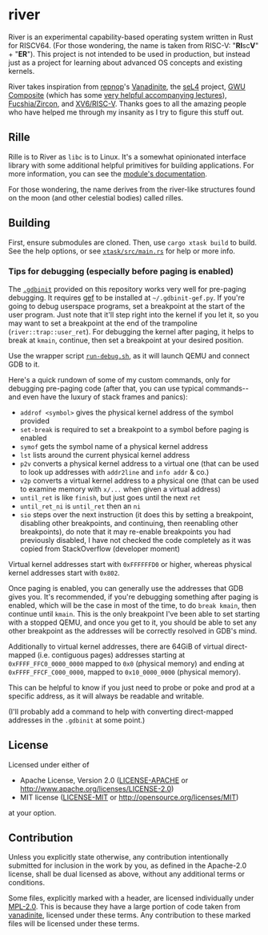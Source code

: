 # river

River is an experimental capability-based operating system written in
Rust for RISCV64. (For those wondering, the name is taken from RISC-V:
"**RI**sc**V**" + "**ER**"). This project is not intended to be used
in production, but instead just as a project for learning about
advanced OS concepts and existing kernels.

River takes inspiration from [repnop][1]'s [Vanadinite][2], the
[seL4][3] project, [GWU Composite][4] (which has some [very helpful
accompanying lectures][5]), [Fucshia/Zircon][6], and
[XV6/RISC-V][7]. Thanks goes to all the amazing people who have helped
me through my insanity as I try to figure this stuff out.

[1]: https://github.com/repnop
[2]: https://github.com/repnop/vanadinite
[3]: https://seL4.systems
[4]: https://github.com/gwsystems/composite
[5]: https://www.youtube.com/watch?v=a8V2d33KvaE&list=PLVW70f0xtTUwPxQXXcQBZJps-7n8BclOc
[6]: https://fuchsia.dev/fuchsia-src/concepts/kernel
[7]: https://github.com/mit-pdos/xv6-riscv

## Rille

Rille is to River as `libc` is to Linux. It's a somewhat opinionated
interface library with some additional helpful primitives for building
applications. For more information, you can see the [module's
documentation](rille/src/lib.rs).

For those wondering, the name derives from the river-like structures
found on the moon (and other celestial bodies) called rilles.

## Building

First, ensure submodules are cloned. Then, use `cargo xtask build` to
build. See the help options, or see
[`xtask/src/main.rs`](xtask/src/main.rs) for help or more info.

### Tips for debugging (especially before paging is enabled)

The [`.gdbinit`](.gdbinit) provided on this repository works very well
for pre-paging debugging.  It requires
[gef](https://github.com/hugsy/gef) to be installed at
`~/.gdbinit-gef.py`. If you're going to debug userspace programs, set
a breakpoint at the start of the user program. Just note that it'll
step right into the kernel if you let it, so you may want to set a
breakpoint at the end of the trampoline (`river::trap::user_ret`). For
debugging the kernel after paging, it helps to break at `kmain`,
continue, then set a breakpoint at your desired position.

Use the wrapper script [`run-debug.sh`](run-debug.sh), as it will
launch QEMU and connect GDB to it.

Here's a quick rundown of some of my custom commands, only for
debugging pre-paging code (after that, you can use typical
commands--and even have the luxury of stack frames and panics):
- `addrof <symbol>` gives the physical kernel address of the symbol
  provided
- `set-break` is required to set a breakpoint to a symbol before
  paging is enabled
- `symof` gets the symbol name of a physical kernel address
- `lst` lists around the current physical kernel address
- `p2v` converts a physical kernel address to a virtual one (that can
  be used to look up addresses with `addr2line` and `info addr` & co.)
- `v2p` converts a virtual kernel address to a physical one (that can
  be used to examine memory with `x/...` when given a virtual address)
- `until_ret` is like `finish`, but just goes until the next `ret`
- `until_ret_ni` is `until_ret` then an `ni`
- `sio` steps over the next instruction (it does this by setting a
  breakpoint, disabling other breakpoints, and continuing, then
  reenabling other breakpoints), do note that it may re-enable
  breakpoints you had previously disabled, I have not checked the code
  completely as it was copied from StackOverflow (developer moment)

Virtual kernel addresses start with `0xFFFFFFD0` or higher, whereas
physical kernel addresses start with `0x802`.

Once paging is enabled, you can generally use the addresses that GDB
gives you. It's recommended, if you're debugging something after
paging is enabled, which will be the case in most of the time, to do
`break kmain`, then continue until `kmain`. This is the only
breakpoint I've been able to set starting with a stopped QEMU, and
once you get to it, you should be able to set any other breakpoint as
the addresses will be correctly resolved in GDB's mind.

Additionally to virtual kernel addresses, there are 64GiB of virtual
direct-mapped (i.e. contiguous pages) addresses starting at
`0xFFFF_FFC0_0000_0000` mapped to `0x0` (physical memory) and ending
at `0xFFFF_FFCF_C000_0000`, mapped to `0x10_0000_0000` (physical
memory).

This can be helpful to know if you just need to probe or poke and prod
at a specific address, as it will always be readable and writable.

(I'll probably add a command to help with converting direct-mapped
addresses in the `.gdbinit` at some point.)

## License

Licensed under either of

 * Apache License, Version 2.0 ([LICENSE-APACHE](LICENSE-APACHE) or
   http://www.apache.org/licenses/LICENSE-2.0)
 * MIT license ([LICENSE-MIT](LICENSE-MIT) or
   http://opensource.org/licenses/MIT)

at your option.

## Contribution

Unless you explicitly state otherwise, any contribution intentionally
submitted for inclusion in the work by you, as defined in the
Apache-2.0 license, shall be dual licensed as above, without any
additional terms or conditions.

Some files, explicitly marked with a header, are licensed individually
under [MPL-2.0](https://www.mozilla.org/en-US/MPL/2.0/). This is
because they have a large portion of code taken from
[vanadinite](https://github.com/repnop/vanadinite), licensed under
these terms. Any contribution to these marked files will be licensed
under these terms.
